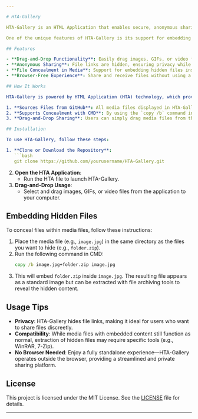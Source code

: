 ```yaml
---

# HTA-Gallery

HTA-Gallery is an HTML Application that enables secure, anonymous sharing of images, GIFs, and video files directly from the HTA interface to your computer. Designed to make file sharing easy and private, HTA-Gallery sources its media files from GitHub, but the file links remain hidden, ensuring an extra layer of security and privacy for users. With HTA-Gallery, you can transfer media files without navigating through a browser, creating a seamless and secure experience for sharing content with friends and collaborators.

One of the unique features of HTA-Gallery is its support for embedding hidden files within media files. Using a simple CMD command, users can insert additional files—such as .zip or .rar folders—into images, GIFs, or video files. This allows for secure, anonymous sharing of files or programs concealed within regular media formats. Whether you want to share an image or securely deliver a program, HTA-Gallery offers a flexible solution that combines ease of use with powerful privacy options.

## Features

- **Drag-and-Drop Functionality**: Easily drag images, GIFs, or video files from the HTA-Gallery interface to your computer for quick access and sharing.
- **Anonymous Sharing**: File links are hidden, ensuring privacy while allowing secure downloads from GitHub.
- **File Concealment in Media**: Support for embedding hidden files inside images, GIFs, or videos using CMD commands. This feature allows you to combine media files with additional hidden content for secure sharing.
- **Browser-Free Experience**: Share and receive files without using a browser, making the process more streamlined and private.

## How It Works

HTA-Gallery is powered by HTML Application (HTA) technology, which provides a user-friendly interface for displaying and interacting with media files. The application:

1. **Sources Files from GitHub**: All media files displayed in HTA-Gallery are hosted on GitHub, but their direct links are hidden, maintaining user anonymity.
2. **Supports Concealment with CMD**: By using the `copy /b` command in CMD (e.g., `copy /b image.extension+folder.zip+folder.rar image.extension`), users can hide additional files within media files. This command appends a compressed folder (.zip or .rar) to the end of the media file, allowing for file storage within images, GIFs, or videos.
3. **Drag-and-Drop Sharing**: Users can simply drag media files from the HTA interface to their computer, enabling a quick and private way to transfer files without direct file links.

## Installation

To use HTA-Gallery, follow these steps:

1. **Clone or Download the Repository**:
   ```bash
   git clone https://github.com/yourusername/HTA-Gallery.git
   ```
2. **Open the HTA Application**:
   - Run the HTA file to launch HTA-Gallery.
3. **Drag-and-Drop Usage**:
   - Select and drag images, GIFs, or video files from the application to your computer.

## Embedding Hidden Files

To conceal files within media files, follow these instructions:

1. Place the media file (e.g., `image.jpg`) in the same directory as the files you want to hide (e.g., `folder.zip`).
2. Run the following command in CMD:
   ```cmd
   copy /b image.jpg+folder.zip image.jpg
   ```
3. This will embed `folder.zip` inside `image.jpg`. The resulting file appears as a standard image but can be extracted with file archiving tools to reveal the hidden content.

## Usage Tips

- **Privacy**: HTA-Gallery hides file links, making it ideal for users who want to share files discreetly.
- **Compatibility**: While media files with embedded content still function as normal, extraction of hidden files may require specific tools (e.g., WinRAR, 7-Zip).
- **No Browser Needed**: Enjoy a fully standalone experience—HTA-Gallery operates outside the browser, providing a streamlined and private sharing platform.

## License

This project is licensed under the MIT License. See the [LICENSE](LICENSE) file for details.

---
```

